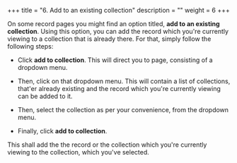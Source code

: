 +++ 
title = "6. Add to an existing collection" 
description = "" 
weight = 6
+++





On some record pages you might find an option titled, **add to an existing collection**. Using this option, you can add the record which you're currently viewing to a collection that is already there. For that, simply follow the following steps:

* Click **add to collection**. This will direct you to page, consisting of a dropdown menu.

* Then, click on that dropdown menu. This will contain a list of collections, that'er already existing and the record which you're currently viewing can be added to it.

* Then, select the collection as per your convenience, from the dropdown menu.

* Finally, click **add to collection**.

This shall add the the record or the collection which you're currently viewing to the collection, which you've selected.  